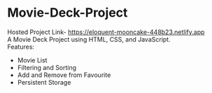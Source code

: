# Movie-Deck-Project
Hosted Project Link- https://eloquent-mooncake-448b23.netlify.app <br>
A Movie Deck Project using HTML, CSS, and JavaScript. <br>
Features:<br>
- Movie List
- Filtering and Sorting
- Add and Remove from Favourite
- Persistent Storage
